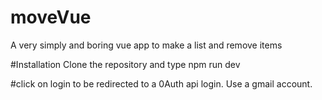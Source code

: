 # moveVue
A very simply and boring vue app to make a list and remove items

#Installation
Clone the repository and type npm run dev

#click on login to be redirected to a 0Auth api login.  Use a gmail account.
